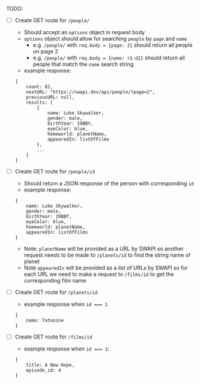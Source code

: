 TODO:

- [ ] Create GET route for `/people/`
    - Should accept an `options` object in request body
    - `options` object should allow for searching `people` by `page` and `name`
        - e.g. `/people/` with `req.body = {page: 2}` should return all people on page 2
        - e.g. `/people/` with `req.body = {name: r2-d2}` should return all people that match the `name` search string
    - example response:
    ```
    {
        count: 82,
        nextURL: "https://swapi.dev/api/people/?page=2",
        previousURL: null,
        results: [
            {
                name: Luke Skywalker,
                gender: male,
                birthYear: 19BBY,
                eyeColor: blue,
                homeworld: planetName,
                appearedIn: listOfFilms
            },
            ...
        ] 
    }
    ```

- [ ] Create GET route for `/people/id`
    - Should return a JSON response of the person with corresponding `id`
    - example response:
    ```
    {
        name: Luke Skywalker,
        gender: male,
        birthYear: 19BBY,
        eyeColor: blue,
        homeworld: planetName,
        appearedIn: listOfFilms
    }
    ```
    - Note: `planetName` will be provided as a URL by SWAPI so another request needs to be made to `/planets/id` to find the string name of planet
    - Note `appearedIn` will be provided as a list of URLs by SWAPI so for each URL we need to make a request to `/films/id` to get the corresponding film name

- [ ] Create GET route for `/planets/id`
    - example response when `id === 1`
    ```
    {
        name: Tatooine
    }
    ```
- [ ] Create GET route for `/films/id`
    - example response when `id === 1`:
    ```
    {
        title: A New Hope,
        episode_id: 4
    }
    ```